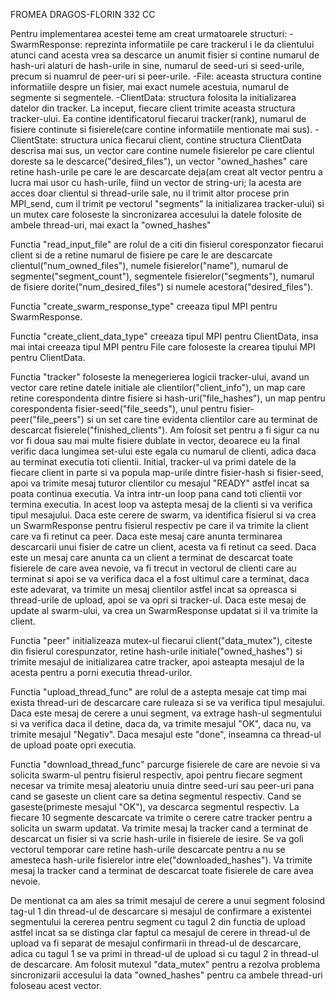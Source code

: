 FROMEA DRAGOS-FLORIN 332 CC

Pentru implementarea acestei teme am creat urmatoarele structuri:
-SwarmResponse: reprezinta informatiile pe care trackerul i le da clientului atunci cand acesta vrea sa descarce un anumit fisier si contine numarul de hash-uri alaturi de hash-urile in sine, numarul de seed-uri si seed-urile, precum si nuamrul de peer-uri si peer-urile.
-File: aceasta structura contine informatiile despre un fisier, mai exact numele acestuia, numarul de segmente si segmentele.
-ClientData: structura folosita la initializarea datelor din tracker. La inceput, fiecare client trimite aceasta structura tracker-ului. Ea contine identificatorul fiecarui tracker(rank), numarul de fisiere continute si fisierele(care contine informatiile mentionate mai sus).
-ClientState: structura unica fiecarui client, contine structura ClientData descrisa mai sus, un vector care contine numele fisierelor pe care clientul doreste sa le descarce("desired_files"), un vector "owned_hashes" care retine hash-urile pe care le are descarcate deja(am creat alt vector pentru a lucra mai usor cu hash-urile, fiind un vector de string-uri; la acesta are acces doar clientul si thread-urile sale, nu il trimit altor procese prin MPI_send, cum il trimit pe vectorul "segments" la initializarea tracker-ului) si un mutex care foloseste la sincronizarea accesului la datele folosite de ambele thread-uri, mai exact la "owned_hashes"

Functia "read_input_file" are rolul de a citi din fisierul coresponzator fiecarui client si de a retine numarul de fisiere pe care le are descarcate clientul("num_owned_files"), numele fisierelor("name"), numarul de segmente("segment_count"), segmentele fisierelor("segments"), numarul de fisiere dorite("num_desired_files") si numele acestora("desired_files").

Functia "create_swarm_response_type" creeaza tipul MPI pentru SwarmResponse.

Functia "create_client_data_type" creeaza tipul MPI pentru ClientData, insa mai intai creeaza tipul MPI pentru File care foloseste la crearea tipului MPI pentru ClientData.

Functia "tracker" foloseste la menegerierea logicii tracker-ului, avand un vector care retine datele initiale ale clientilor("client_info"), un map care retine corespondenta dintre fisiere si hash-uri("file_hashes"), un map pentru corespondenta fisier-seed("file_seeds"), unul pentru fisier-peer("file_peers") si un set care tine evidenta clientilor care au terminat de descarcat fisierele("finished_clients"). Am folosit set pentru a fi sigur ca nu vor fi doua sau mai multe fisiere dublate in vector, deoarece eu la final verific daca lungimea set-ului este egala cu numarul de clienti, adica daca au terminat executia toti clientii. Initial, tracker-ul va primi datele de la fiecare client in parte si va popula map-urile dintre fisier-hash si fisier-seed, apoi va trimite mesaj tuturor clientilor cu mesajul "READY" astfel incat sa poata continua executia. Va intra intr-un loop pana cand toti clientii vor termina executia. In acest loop va astepta mesaj de la clienti si va verifica tipul mesajului. Daca este cerere de swarm, va identifica fisierul si va crea un SwarmResponse pentru fisierul respectiv pe care il va trimite la client care va fi retinut ca peer. Daca este mesaj care anunta terminarea descarcarii unui fisier de catre un client, acesta va fi retinut ca seed. Daca este un mesaj care anunta ca un client a terminat de descarcat toate fisierele de care avea nevoie, va fi trecut in vectorul de clienti care au terminat si apoi se va verifica daca el a fost ultimul care a terminat, daca este adevarat, va trimite un mesaj clientilor astfel incat sa opreasca si thread-urile de upload, apoi se va opri si tracker-ul. Daca este mesaj de update al swarm-ului, va crea un SwarmResponse updatat si il va trimite la client.

Functia "peer" initializeaza mutex-ul fiecarui client("data_mutex"), citeste din fisierul corespunzator, retine hash-urile initiale("owned_hashes") si trimite mesajul de initializarea catre tracker, apoi asteapta mesajul de la acesta pentru a porni executia thread-urilor.

Functia "upload_thread_func" are rolul de a astepta mesaje cat timp mai exista thread-uri de descarcare care ruleaza si se va verifica tipul mesajului. Daca este mesaj de cerere a unui segment, va extrage hash-ul segmentului si va verifica daca il detine, daca da, va trimite mesajul "OK", daca nu, va trimite mesajul "Negativ". Daca mesajul este "done", inseamna ca thread-ul de upload poate opri executia.

Functia "download_thread_func" parcurge fisierele de care are nevoie si va solicita swarm-ul pentru fisierul respectiv, apoi pentru fiecare segment necesar va trimite mesaj aleatoriu unuia dintre seed-uri sau peer-uri pana cand se gaseste un client care sa detina segmentul respectiv. Cand se gaseste(primeste mesajul "OK"), va descarca segmentul respectiv. La fiecare 10 segmente descarcate va trimite o cerere catre tracker pentru a solicita un swarm updatat. Va trimite mesaj la tracker cand a terminat de descarcat un fisier si va scrie hash-urile in fisierele de iesire. Se va goli vectorul temporar care retine hash-urile descarcate pentru a nu se amesteca hash-urile fisierelor intre ele("downloaded_hashes"). Va trimite mesaj la tracker cand a terminat de descarcat toate fisierele de care avea nevoie.

De mentionat ca am ales sa trimit mesajul de cerere a unui segment folosind tag-ul 1 din thread-ul de descarcare si mesajul de confirmare a existentei segmentului la cererea pentru segment cu tagul 2 din functia de upload astfel incat sa se distinga clar faptul ca mesajul de cerere in thread-ul de upload va fi separat de mesajul confirmarii in thread-ul de descarcare, adica cu tagul 1 se va primi in thread-ul de upload si cu tagul 2 in thread-ul de descarcare.
Am folosit mutexul "data_mutex" pentru a rezolva problema sincronizarii accesului la data "owned_hashes" pentru ca ambele thread-uri foloseau acest vector.